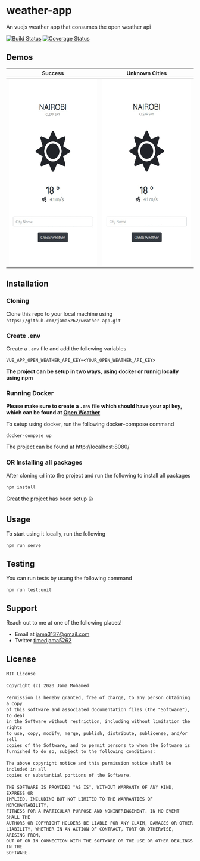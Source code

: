 # weather-app
An vuejs weather app that consumes the open weather api

[![Build Status](https://travis-ci.org/jama5262/weather-app.svg?branch=develop)](https://travis-ci.org/jama5262/weather-app)
[![Coverage Status](https://coveralls.io/repos/github/jama5262/weather-app/badge.svg?branch=develop)](https://coveralls.io/github/jama5262/weather-app?branch=develop)

## Demos

Success | Unknown Cities
------------ | ------------
<img src="https://github.com/jama5262/weather-app/blob/develop/src/gif/image1.gif" alt="alt text" height="500px"> | <img src="https://github.com/jama5262/weather-app/blob/develop/src/gif/image2.gif" alt="alt text" height="500px">

## Installation

### Cloning
Clone this repo to your local machine using `https://github.com/jama5262/weather-app.git`

### Create .env
Create a `.env` file and add the following variables
```
VUE_APP_OPEN_WEATHER_API_KEY=<YOUR_OPEN_WEATHER_API_KEY>
```
**The project can be setup in two ways, using docker or runnig locally using npm**

### Running Docker

**__Please make sure to create a `.env` file which should have your api key, which can be found at [Open Weather](https://openweathermap.org/current)__**

To setup using docker, run the following docker-compose command
```
docker-compose up
```
The project can be found at http://localhost:8080/

### OR Installing all packages
After cloning `cd` into the project and run the following to install all packages
```
npm install
```
Great the project has been setup 👍

## Usage
To start using it locally, run the following
```
npm run serve
```

## Testing

You can run tests by usung the following command
```
npm run test:unit
```

## Support

Reach out to me at one of the following places!

- Email at jama3137@gmail.com
- Twitter [timedjama5262](https://twitter.com/timedjama5262)

## License

```
MIT License

Copyright (c) 2020 Jama Mohamed

Permission is hereby granted, free of charge, to any person obtaining a copy
of this software and associated documentation files (the "Software"), to deal
in the Software without restriction, including without limitation the rights
to use, copy, modify, merge, publish, distribute, sublicense, and/or sell
copies of the Software, and to permit persons to whom the Software is
furnished to do so, subject to the following conditions:

The above copyright notice and this permission notice shall be included in all
copies or substantial portions of the Software.

THE SOFTWARE IS PROVIDED "AS IS", WITHOUT WARRANTY OF ANY KIND, EXPRESS OR
IMPLIED, INCLUDING BUT NOT LIMITED TO THE WARRANTIES OF MERCHANTABILITY,
FITNESS FOR A PARTICULAR PURPOSE AND NONINFRINGEMENT. IN NO EVENT SHALL THE
AUTHORS OR COPYRIGHT HOLDERS BE LIABLE FOR ANY CLAIM, DAMAGES OR OTHER
LIABILITY, WHETHER IN AN ACTION OF CONTRACT, TORT OR OTHERWISE, ARISING FROM,
OUT OF OR IN CONNECTION WITH THE SOFTWARE OR THE USE OR OTHER DEALINGS IN THE
SOFTWARE.
```
